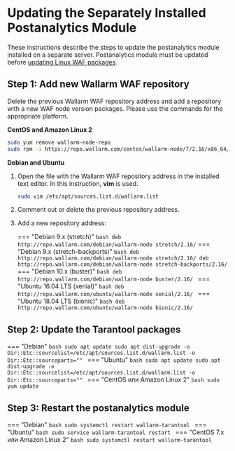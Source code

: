 [docs-module-update]:   nginx-modules.md

#   Updating the Separately Installed Postanalytics Module  

These instructions describe the steps to update the postanalytics module installed on a separate server. Postanalytics module must be updated before [updating Linux WAF packages][docs-module-update].

## Step 1: Add new Wallarm WAF repository

Delete the previous Wallarm WAF repository address and add a repository with a new WAF node version packages. Please use the commands for the appropriate platform.

**CentOS and Amazon Linux 2**

```bash
sudo yum remove wallarm-node-repo
sudo rpm -i https://repo.wallarm.com/centos/wallarm-node/7/2.16/x86_64/Packages/wallarm-node-repo-1-5.el7.noarch.rpm
```

**Debian and Ubuntu**

1. Open the file with the Wallarm WAF repository address in the installed text editor. In this instruction, **vim** is used.

    ```bash
    sudo vim /etc/apt/sources.list.d/wallarm.list
    ```
2. Comment out or delete the previous repository address.
3. Add a new repository address:

    === "Debian 9.x (stretch)"
        ``` bash
        deb http://repo.wallarm.com/debian/wallarm-node stretch/2.16/
        ```
    === "Debian 9.x (stretch-backports)"
        ```bash
        deb http://repo.wallarm.com/debian/wallarm-node stretch/2.16/
        deb http://repo.wallarm.com/debian/wallarm-node stretch-backports/2.16/
        ```
    === "Debian 10.x (buster)"
        ```bash
        deb http://repo.wallarm.com/debian/wallarm-node buster/2.16/
        ```
    === "Ubuntu 16.04 LTS (xenial)"
        ```bash
        deb http://repo.wallarm.com/ubuntu/wallarm-node xenial/2.16/
        ```
    === "Ubuntu 18.04 LTS (bionic)"
        ```bash
        deb http://repo.wallarm.com/ubuntu/wallarm-node bionic/2.16/
        ```

## Step 2: Update the Tarantool packages

=== "Debian"
    ```bash
    sudo apt update
    sudo apt dist-upgrade -o Dir::Etc::sourcelist=/etc/apt/sources.list.d/wallarm.list -o Dir::Etc::sourceparts=""
    ```
=== "Ubuntu"
    ```bash
    sudo apt update
    sudo apt dist-upgrade -o Dir::Etc::sourcelist=/etc/apt/sources.list.d/wallarm.list -o Dir::Etc::sourceparts=""
    ```
=== "CentOS или Amazon Linux 2"
    ```bash
    sudo yum update
    ```

## Step 3: Restart the postanalytics module

=== "Debian"
    ```bash
    sudo systemctl restart wallarm-tarantool
    ```
=== "Ubuntu"
    ```bash
    sudo service wallarm-tarantool restart
    ```
=== "CentOS 7.x или Amazon Linux 2"
    ```bash
    sudo systemctl restart wallarm-tarantool
    ```

